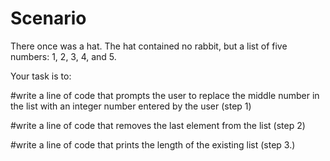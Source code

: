 # **Scenario**

There once was a hat. The hat contained no rabbit, but a list of five numbers: 1, 2, 3, 4, and 5.

Your task is to:

#write a line of code that prompts the user to replace the middle number in the list with an integer number entered by the user (step 1)

#write a line of code that removes the last element from the list (step 2)

#write a line of code that prints the length of the existing list (step 3.)